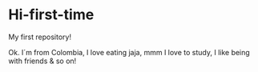 Hi-first-time
=============

My first repository!

Ok. I´m from Colombia, I love eating jaja, mmm I love to study, I like being with friends & so on!
